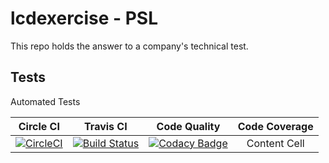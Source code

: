 # lcdexercise - PSL
This repo holds the answer to a company's technical test.
## Tests
Automated Tests 

| Circle CI  | Travis CI | Code Quality | Code Coverage |
| :---: | :---: | :---: | :---: |
| [![CircleCI](https://img.shields.io/circleci/project/github/jameshell/lcdexercise.svg)](https://circleci.com/gh/jameshell/lcdexercise)  | [![Build Status](https://travis-ci.org/jameshell/lcdexercise.svg?branch=master)](https://travis-ci.org/jameshell/lcdexercise)  | [![Codacy Badge](https://api.codacy.com/project/badge/Grade/e9c24408c8634e63b85dfd009d7251c5)](https://www.codacy.com/app/jameshell/lcdexercise?utm_source=github.com&amp;utm_medium=referral&amp;utm_content=jameshell/lcdexercise&amp;utm_campaign=Badge_Grade) | Content Cell |
